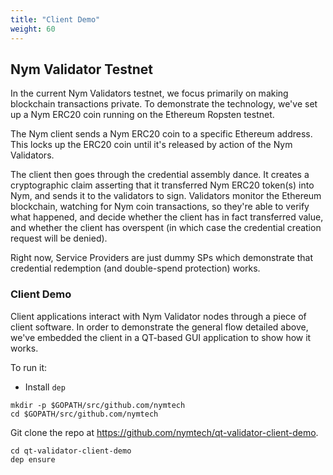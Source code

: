 ```yaml
---
title: "Client Demo"
weight: 60
---
```


## Nym Validator Testnet

In the current Nym Validators testnet, we focus primarily on making blockchain transactions private. To demonstrate the technology, we've set up a Nym ERC20 coin running on the Ethereum Ropsten testnet.

The Nym client sends a Nym ERC20 coin to a specific Ethereum address. This locks up the ERC20 coin until it's released by action of the Nym Validators.

The client then goes through the credential assembly dance. It creates a cryptographic claim asserting that it transferred Nym ERC20 token(s) into Nym, and sends it to the validators to sign. Validators monitor the Ethereum blockchain, watching for Nym coin transactions, so they're able to verify what happened, and decide whether the client has in fact transferred value, and whether the client has overspent (in which case the credential creation request will be denied).

Right now, Service Providers are just dummy SPs which demonstrate that credential redemption (and double-spend protection) works.


### Client Demo

Client applications interact with Nym Validator nodes through a piece of client software. In order to demonstrate the general flow detailed above, we've embedded the client in a QT-based GUI application to show how it works.

To run it:

* Install `dep`

```
mkdir -p $GOPATH/src/github.com/nymtech
cd $GOPATH/src/github.com/nymtech
```

Git clone the repo at https://github.com/nymtech/qt-validator-client-demo.

```
cd qt-validator-client-demo
dep ensure
```
